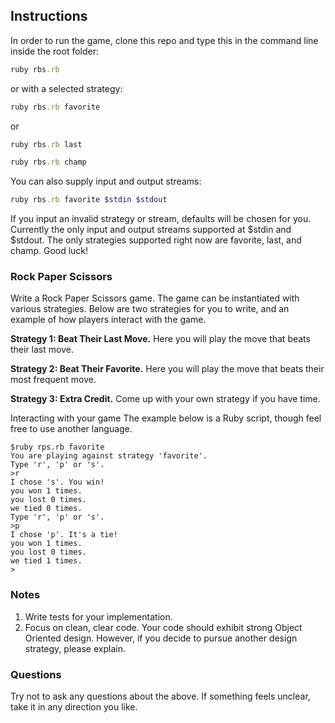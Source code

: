 ## Instructions

In order to run the game, clone this repo and type this in the command line inside the root folder:

```ruby
ruby rbs.rb
```

or with a selected strategy:

```ruby
ruby rbs.rb favorite
```

or

```ruby
ruby rbs.rb last
```

```ruby
ruby rbs.rb champ
```

You can also supply input and output streams:

```ruby
ruby rbs.rb favorite $stdin $stdout
```

If you input an invalid strategy or stream, defaults will be chosen for you. Currently the only input and output streams supported at $stdin and $stdout. The only strategies supported right now are favorite, last, and champ. Good luck!


### Rock Paper Scissors

Write a Rock Paper Scissors game. The game can be instantiated with various strategies. Below are two strategies for you to write, and an example of how players interact with the game.

**Strategy 1: Beat Their Last Move.**
Here you will play the move that beats their last move.

**Strategy 2: Beat Their Favorite.**
Here you will play the move that beats their most frequent move.

**Strategy 3: Extra Credit.**
Come up with your own strategy if you have time.

Interacting with your game
The example below is a Ruby script, though feel free to use another language.

```
$ruby rps.rb favorite
You are playing against strategy 'favorite'.
Type 'r', 'p' or 's'.
>r
I chose 's'. You win!
you won 1 times.
you lost 0 times.
we tied 0 times.
Type 'r', 'p' or 's'.
>p
I chose 'p'. It's a tie!
you won 1 times.
you lost 0 times.
we tied 1 times.
>
```

### Notes

1. Write tests for your implementation.
2. Focus on clean, clear code. Your code should exhibit strong Object Oriented design. However, if you decide to pursue another design strategy, please explain.


### Questions

Try not to ask any questions about the above. If something feels unclear, take it in any direction you like.
